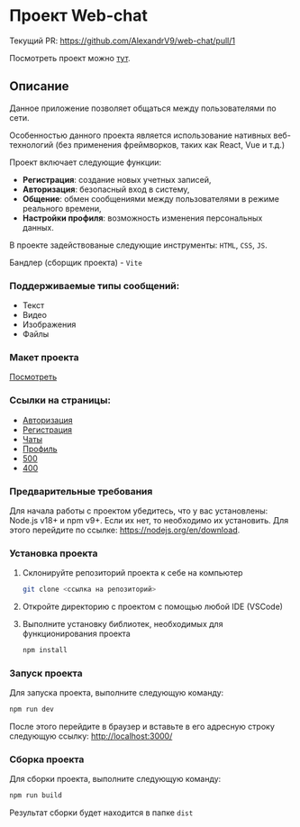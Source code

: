 # Проект Web-chat

Текущий PR: https://github.com/AlexandrV9/web-chat/pull/1

Посмотреть проект можно [тут](https://sparkly-medovik-682ad3.netlify.app/pages/home/).

## Описание

Данное приложение позволяет общаться между пользователями по сети.

Особенностью данного проекта является использование нативных веб-технологий (без применения фреймворков, таких как React, Vue и т.д.) 

Проект включает следующие функции:

- **Регистрация**: создание новых учетных записей,
- **Авторизация**: безопасный вход в систему,
- **Общение**: обмен сообщениями между пользователями в режиме реального времени,
- **Настройки профиля**: возможность изменения персональных данных.

В проекте задействованые следующие инструменты: `HTML`, `CSS`, `JS`.

Бандлер (сборщик проекта) - `Vite`

### Поддерживаемые типы сообщений:

- Текст
- Видео
- Изображения
- Файлы

### Макет проекта

[Посмотреть](https://www.figma.com/design/VRmM6xDAG698NbWL5iFhxn/Web-chat?m=auto&t=B1ucMkjVNivoHqeY-6)

### Ссылки на страницы:

- [Авторизация](https://sparkly-medovik-682ad3.netlify.app/pages/sign-in/)
- [Регистрация](https://sparkly-medovik-682ad3.netlify.app/pages/sign-up/)
- [Чаты](https://sparkly-medovik-682ad3.netlify.app/pages/home/)
- [Профиль](https://sparkly-medovik-682ad3.netlify.app/pages/profile/)
- [500](https://sparkly-medovik-682ad3.netlify.app/pages/500/)
- [400](https://sparkly-medovik-682ad3.netlify.app/pages/404/)

### Предварительные требования

Для начала работы с проектом убедитесь, что у вас установлены: Node.js v18+ и npm v9+.
Если их нет, то необходимо их установить. Для этого перейдите по ссылке: https://nodejs.org/en/download.

### Установка проекта

1. Склонируйте репозиторий проекта к себе на компьютер
   ```bash
   git clone <ссылка на репозиторий>
   ```
2. Откройте директорию с проектом с помощью любой IDE (VSCode)

3. Выполните установку библиотек, необходимых для функционирования проекта
   ```bash
   npm install
   ```

### Запуск проекта

Для запуска проекта, выполните следующую команду:

```bash
npm run dev
```

После этого перейдите в браузер и вставьте в его адресную строку следующую ссылку: [http://localhost:3000/](http://localhost:3000/)

### Сборка проекта

Для сборки проекта, выполните следующую команду:

```bash
npm run build
```

Результат сборки будет находится в папке `dist`
